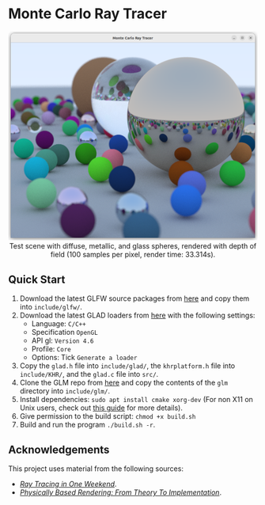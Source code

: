 # Monte Carlo Ray Tracer

<p align="center">
    <img src="assets/test_scene.png" alt="Test scene">
    <br>
    Test scene with diffuse, metallic, and glass spheres, rendered with depth of field (100 samples per pixel, render time: 33.314s).
</p>
    
## Quick Start
1. Download the latest GLFW source packages from [here](https://www.glfw.org/download.html) and copy them into `include/glfw/`.
2. Download the latest GLAD loaders from [here](https://glad.dav1d.de/) with the following settings:
    * Language: `C/C++`
    * Specification `OpenGL`
    * API gl: `Version 4.6`
    * Profile: `Core`
    * Options: Tick `Generate a loader`
3. Copy the `glad.h` file into `include/glad/`, the `khrplatform.h` file into `include/KHR/`, and the `glad.c` file into `src/`.
4. Clone the GLM repo from [here](https://github.com/g-truc/glm/tree/master) and copy the contents of the `glm` directory into `include/glm/`. 
5. Install dependencies: `sudo apt install cmake xorg-dev` (For non X11 on Unix users, check out [this guide](https://www.glfw.org/docs/latest/compile_guide.html) for more details).
6. Give permission to the build script: `chmod +x build.sh`
7. Build and run the program `./build.sh -r`.


## Acknowledgements
This project uses material from the following sources:
* [_Ray Tracing in One Weekend_](https://raytracing.github.io/books/RayTracingInOneWeekend.html).
* [_Physically Based Rendering: From Theory To Implementation_](https://pbr-book.org/4ed/contents).